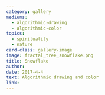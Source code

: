 ```yaml
---
category: gallery
mediums:
  - algorithmic-drawing
  - algorithmic-color
topics:
  - spirituality
  - nature
card-class: gallery-image
image: fractal_tree_snowflake.png
title: Snowflake
author:
date: 2017-4-4
text: Algorithmic drawing and color
link:
---
```

